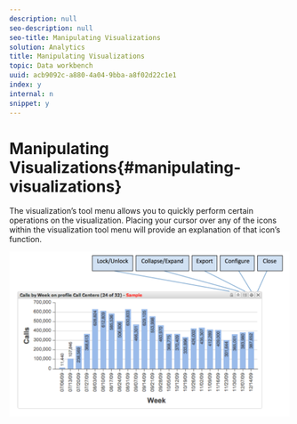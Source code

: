 ```yaml
---
description: null
seo-description: null
seo-title: Manipulating Visualizations
solution: Analytics
title: Manipulating Visualizations
topic: Data workbench
uuid: acb9092c-a880-4a04-9bba-a8f02d22c1e1
index: y
internal: n
snippet: y
---
```


# Manipulating Visualizations{#manipulating-visualizations}

The visualization’s tool menu allows you to quickly perform certain operations on the visualization. Placing your cursor over any of the icons within the visualization tool menu will provide an explanation of that icon’s function.

![](assets/manipulate_visual.png)

